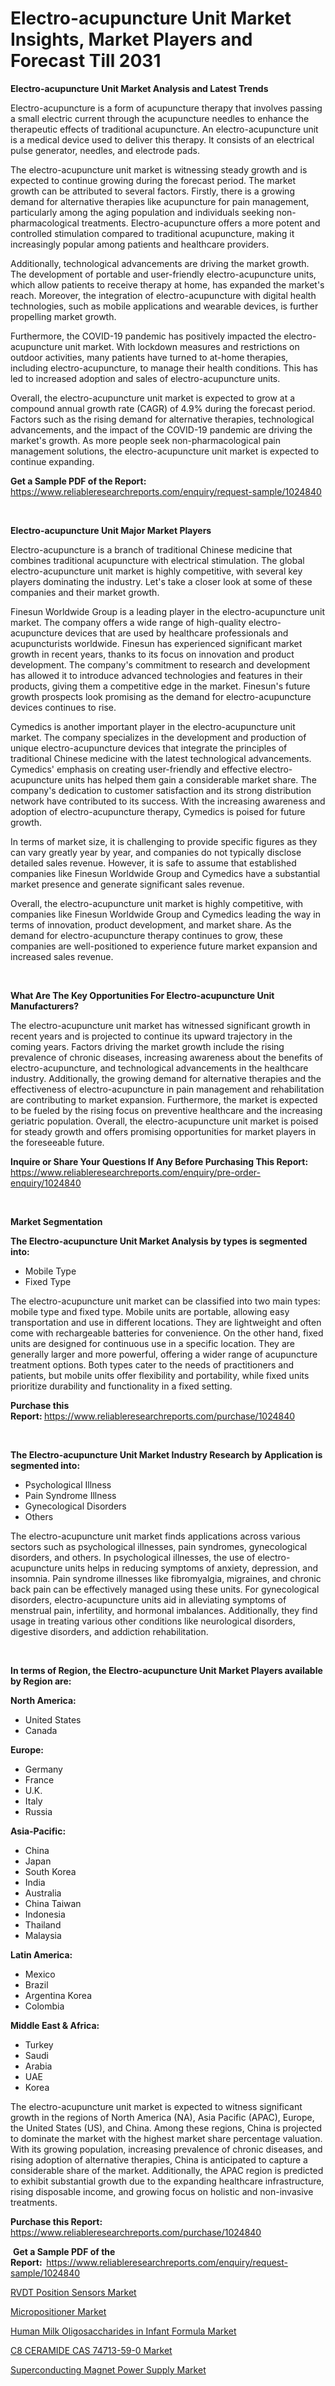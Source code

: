 <p><h1>Electro-acupuncture Unit Market Insights, Market Players and Forecast Till 2031</h1></p><p><strong>Electro-acupuncture Unit Market Analysis and Latest Trends</strong></p>
<p><p>Electro-acupuncture is a form of acupuncture therapy that involves passing a small electric current through the acupuncture needles to enhance the therapeutic effects of traditional acupuncture. An electro-acupuncture unit is a medical device used to deliver this therapy. It consists of an electrical pulse generator, needles, and electrode pads.</p><p>The electro-acupuncture unit market is witnessing steady growth and is expected to continue growing during the forecast period. The market growth can be attributed to several factors. Firstly, there is a growing demand for alternative therapies like acupuncture for pain management, particularly among the aging population and individuals seeking non-pharmacological treatments. Electro-acupuncture offers a more potent and controlled stimulation compared to traditional acupuncture, making it increasingly popular among patients and healthcare providers.</p><p>Additionally, technological advancements are driving the market growth. The development of portable and user-friendly electro-acupuncture units, which allow patients to receive therapy at home, has expanded the market's reach. Moreover, the integration of electro-acupuncture with digital health technologies, such as mobile applications and wearable devices, is further propelling market growth.</p><p>Furthermore, the COVID-19 pandemic has positively impacted the electro-acupuncture unit market. With lockdown measures and restrictions on outdoor activities, many patients have turned to at-home therapies, including electro-acupuncture, to manage their health conditions. This has led to increased adoption and sales of electro-acupuncture units.</p><p>Overall, the electro-acupuncture unit market is expected to grow at a compound annual growth rate (CAGR) of 4.9% during the forecast period. Factors such as the rising demand for alternative therapies, technological advancements, and the impact of the COVID-19 pandemic are driving the market's growth. As more people seek non-pharmacological pain management solutions, the electro-acupuncture unit market is expected to continue expanding.</p></p>
<p><strong>Get a Sample PDF of the Report:&nbsp;</strong> <a href="https://www.reliableresearchreports.com/enquiry/request-sample/1024840">https://www.reliableresearchreports.com/enquiry/request-sample/1024840</a></p>
<p>&nbsp;</p>
<p><strong>Electro-acupuncture Unit Major Market Players</strong></p>
<p><p>Electro-acupuncture is a branch of traditional Chinese medicine that combines traditional acupuncture with electrical stimulation. The global electro-acupuncture unit market is highly competitive, with several key players dominating the industry. Let's take a closer look at some of these companies and their market growth.</p><p>Finesun Worldwide Group is a leading player in the electro-acupuncture unit market. The company offers a wide range of high-quality electro-acupuncture devices that are used by healthcare professionals and acupuncturists worldwide. Finesun has experienced significant market growth in recent years, thanks to its focus on innovation and product development. The company's commitment to research and development has allowed it to introduce advanced technologies and features in their products, giving them a competitive edge in the market. Finesun's future growth prospects look promising as the demand for electro-acupuncture devices continues to rise.</p><p>Cymedics is another important player in the electro-acupuncture unit market. The company specializes in the development and production of unique electro-acupuncture devices that integrate the principles of traditional Chinese medicine with the latest technological advancements. Cymedics' emphasis on creating user-friendly and effective electro-acupuncture units has helped them gain a considerable market share. The company's dedication to customer satisfaction and its strong distribution network have contributed to its success. With the increasing awareness and adoption of electro-acupuncture therapy, Cymedics is poised for future growth.</p><p>In terms of market size, it is challenging to provide specific figures as they can vary greatly year by year, and companies do not typically disclose detailed sales revenue. However, it is safe to assume that established companies like Finesun Worldwide Group and Cymedics have a substantial market presence and generate significant sales revenue.</p><p>Overall, the electro-acupuncture unit market is highly competitive, with companies like Finesun Worldwide Group and Cymedics leading the way in terms of innovation, product development, and market share. As the demand for electro-acupuncture therapy continues to grow, these companies are well-positioned to experience future market expansion and increased sales revenue.</p></p>
<p>&nbsp;</p>
<p><strong>What Are The Key Opportunities For Electro-acupuncture Unit Manufacturers?</strong></p>
<p><p>The electro-acupuncture unit market has witnessed significant growth in recent years and is projected to continue its upward trajectory in the coming years. Factors driving the market growth include the rising prevalence of chronic diseases, increasing awareness about the benefits of electro-acupuncture, and technological advancements in the healthcare industry. Additionally, the growing demand for alternative therapies and the effectiveness of electro-acupuncture in pain management and rehabilitation are contributing to market expansion. Furthermore, the market is expected to be fueled by the rising focus on preventive healthcare and the increasing geriatric population. Overall, the electro-acupuncture unit market is poised for steady growth and offers promising opportunities for market players in the foreseeable future.</p></p>
<p><strong>Inquire or Share Your Questions If Any Before Purchasing This Report:</strong> <a href="https://www.reliableresearchreports.com/enquiry/pre-order-enquiry/1024840">https://www.reliableresearchreports.com/enquiry/pre-order-enquiry/1024840</a></p>
<p>&nbsp;</p>
<p><strong>Market Segmentation</strong></p>
<p><strong>The Electro-acupuncture Unit Market Analysis by types is segmented into:</strong></p>
<p><ul><li>Mobile Type</li><li>Fixed Type</li></ul></p>
<p><p>The electro-acupuncture unit market can be classified into two main types: mobile type and fixed type. Mobile units are portable, allowing easy transportation and use in different locations. They are lightweight and often come with rechargeable batteries for convenience. On the other hand, fixed units are designed for continuous use in a specific location. They are generally larger and more powerful, offering a wider range of acupuncture treatment options. Both types cater to the needs of practitioners and patients, but mobile units offer flexibility and portability, while fixed units prioritize durability and functionality in a fixed setting.</p></p>
<p><strong>Purchase this Report:&nbsp;</strong><a href="https://www.reliableresearchreports.com/purchase/1024840">https://www.reliableresearchreports.com/purchase/1024840</a></p>
<p>&nbsp;</p>
<p><strong>The Electro-acupuncture Unit Market Industry Research by Application is segmented into:</strong></p>
<p><ul><li>Psychological Illness</li><li>Pain Syndrome Illness</li><li>Gynecological Disorders</li><li>Others</li></ul></p>
<p><p>The electro-acupuncture unit market finds applications across various sectors such as psychological illnesses, pain syndromes, gynecological disorders, and others. In psychological illnesses, the use of electro-acupuncture units helps in reducing symptoms of anxiety, depression, and insomnia. Pain syndrome illnesses like fibromyalgia, migraines, and chronic back pain can be effectively managed using these units. For gynecological disorders, electro-acupuncture units aid in alleviating symptoms of menstrual pain, infertility, and hormonal imbalances. Additionally, they find usage in treating various other conditions like neurological disorders, digestive disorders, and addiction rehabilitation.</p></p>
<p>&nbsp;</p>
<p><strong>In terms of Region, the Electro-acupuncture Unit Market Players available by Region are:</strong></p>
<p>
    <p> <strong> North America: </strong>
        <ul>
            <li>United States</li>
            <li>Canada</li>
        </ul>
        </p> 
    <p> <strong> Europe: </strong>
        <ul>
            <li>Germany</li>
            <li>France</li>
            <li>U.K.</li>
            <li>Italy</li>
            <li>Russia</li>
        </ul>
        </p> 
    <p> <strong> Asia-Pacific: </strong>
        <ul>
            <li>China</li>
            <li>Japan</li>
            <li>South Korea</li>
            <li>India</li>
            <li>Australia</li>
            <li>China Taiwan</li>
            <li>Indonesia</li>
            <li>Thailand</li>
            <li>Malaysia</li>
        </ul>
        </p> 
    <p> <strong> Latin America: </strong>
        <ul>
            <li>Mexico</li>
            <li>Brazil</li>
            <li>Argentina Korea</li>
            <li>Colombia</li>
        </ul>
        </p> 
    <p> <strong> Middle East & Africa: </strong>
        <ul>
            <li>Turkey</li>
            <li>Saudi</li>
            <li>Arabia</li>
            <li>UAE</li>
            <li>Korea</li>
        </ul>
    </p>
    </p>
<p><p>The electro-acupuncture unit market is expected to witness significant growth in the regions of North America (NA), Asia Pacific (APAC), Europe, the United States (US), and China. Among these regions, China is projected to dominate the market with the highest market share percentage valuation. With its growing population, increasing prevalence of chronic diseases, and rising adoption of alternative therapies, China is anticipated to capture a considerable share of the market. Additionally, the APAC region is predicted to exhibit substantial growth due to the expanding healthcare infrastructure, rising disposable income, and growing focus on holistic and non-invasive treatments.</p></p>
<p><strong>Purchase this Report: </strong><a href="https://www.reliableresearchreports.com/purchase/1024840">https://www.reliableresearchreports.com/purchase/1024840</a></p>
<p>&nbsp;<strong>Get a Sample PDF of the Report:&nbsp;&nbsp;</strong><a href="https://www.reliableresearchreports.com/enquiry/request-sample/1024840">https://www.reliableresearchreports.com/enquiry/request-sample/1024840</a></p>
<p><strong></strong></p>
<p><p><a href="https://www.linkedin.com/pulse/rvdt-position-sensors-market-size-growing-forecasted-period-hicne?trackingId=6NtcBMYsRGSsfhaAkQ26Ow%3D%3D">RVDT Position Sensors Market</a></p><p><a href="https://www.linkedin.com/pulse/micropositioner-market-furnish-information-size-share-dynamics-cyz0e?trackingId=jE3agpeWSG%2BsTGYw9Q4HkQ%3D%3D">Micropositioner Market</a></p><p><a href="https://www.linkedin.com/pulse/human-milk-oligosaccharides-infant-formula-market-size-focuses-babke?trackingId=FGHqRcsVSW%2BnMKkdqh6GjA%3D%3D">Human Milk Oligosaccharides in Infant Formula Market</a></p><p><a href="https://issuu.com/reportprime-2/docs/c8-ceramide-cas-74713-59-0-market-size-2030.pptx">C8 CERAMIDE CAS 74713-59-0 Market</a></p><p><a href="https://www.linkedin.com/pulse/superconducting-magnet-power-supply-market-insights-players-3faee?trackingId=FisT4Mz7R1W%2Fb0fJ7nX1eg%3D%3D">Superconducting Magnet Power Supply Market</a></p></p>